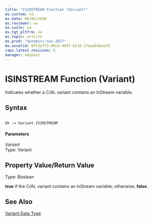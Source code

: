 ```yaml
---
title: "ISINSTREAM Function (Variant)"
ms.custom: na
ms.date: 06/05/2016
ms.reviewer: na
ms.suite: na
ms.tgt_pltfrm: na
ms.topic: article
ms.prod: "dynamics-nav-2017"
ms.assetid: 6f51ef72-40cd-4d4f-b116-17eaa54baa70
caps.latest.revision: 6
manager: edupont
---
```

# ISINSTREAM Function (Variant)
Indicates whether a C/AL variant contains an InStream variable.  
  
## Syntax  
  
```  
  
Ok := Variant.ISINSTREAM  
```  
  
#### Parameters  
 *Variant*  
 Type: Variant  
  
## Property Value/Return Value  
 Type: Boolean  
  
 **true** if the C/AL variant contains an InStream variable; otherwise, **false**.  
  
## See Also  
 [Variant Data Type](Variant-Data-Type.md)